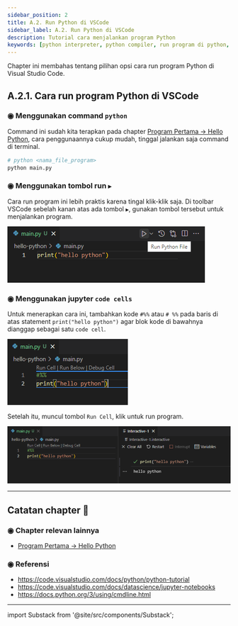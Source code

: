 ```yaml
---
sidebar_position: 2
title: A.2. Run Python di VSCode
sidebar_label: A.2. Run Python di VSCode
description: Tutorial cara menjalankan program Python
keywords: [python interpreter, python compiler, run program di python, run python]
---
```


Chapter ini membahas tentang pilihan opsi cara run program Python di Visual Studio Code.

## A.2.1. Cara run program Python di VSCode

### ◉ Menggunakan command `python`

Command ini sudah kita terapkan pada chapter [Program Pertama → Hello Python](/basic/hello-python), cara penggunaannya cukup mudah, tinggal jalankan saja command di terminal.

```bash
# python <nama_file_program>
python main.py
```

### ◉ Menggunakan tombol run `▶`

Cara run program ini lebih praktis karena tingal klik-klik saja. Di toolbar VSCode sebelah kanan atas ada tombol `▶`, gunakan tombol tersebut untuk menjalankan program.

![hello world python](img/hello-python-3.png)

### ◉ Menggunakan jupyter `code cells`

Untuk menerapkan cara ini, tambahkan kode `#%%` atau `# %%` pada baris di atas statement `print("hello python")` agar blok kode di bawahnya dianggap sebagai satu `code cell`.

![hello world python](img/hello-python-4.png)

Setelah itu, muncul tombol `Run Cell`, klik untuk run program.

![hello world python](img/hello-python-5.png)

---

<div class="section-footnote">

## Catatan chapter 📑

### ◉ Chapter relevan lainnya

- [Program Pertama → Hello Python](/basic/hello-python)

### ◉ Referensi

- https://code.visualstudio.com/docs/python/python-tutorial
- https://code.visualstudio.com/docs/datascience/jupyter-notebooks
- https://docs.python.org/3/using/cmdline.html

</div>

---

import Substack from '@site/src/components/Substack';

<Substack />
